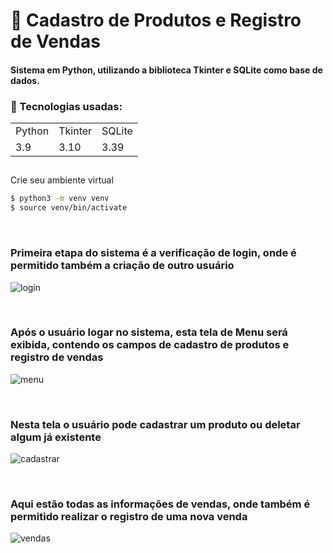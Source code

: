 # 📂 Cadastro de Produtos e Registro de Vendas

#### Sistema em Python, utilizando a biblioteca Tkinter e SQLite como base de dados.


### 📑 Tecnologias usadas:
<table>
  <tr>
    <td>Python</td>
    <td>Tkinter</td>
    <td>SQLite</td>
  </tr>
  <tr>
    <td>3.9</td>
    <td>3.10</td>
    <td>3.39</td>
  </tr>
</table>


##

Crie seu ambiente virtual
```bash
$ python3 -m venv venv
$ source venv/bin/activate
```
<br>

### Primeira etapa do sistema é a verificação de login, onde é permitido também a criação de outro usuário
![login](https://user-images.githubusercontent.com/107647916/181843554-3194b324-c50b-496b-b7f0-73289e757f07.png)

<br>

### Após o usuário logar no sistema, esta tela de Menu será exibida, contendo os campos de cadastro de produtos e registro de vendas
![menu](https://user-images.githubusercontent.com/107647916/181843744-3bbf9942-3a88-47d8-9227-f6205269eaea.png)

<br>

### Nesta tela o usuário pode cadastrar um produto ou deletar algum já existente
![cadastrar](https://user-images.githubusercontent.com/107647916/181844065-2507a62e-d82b-47ff-b8eb-e70555f21311.png)

<br>

### Aqui estão todas as informações de vendas, onde também é permitido realizar o registro de uma nova venda
![vendas](https://user-images.githubusercontent.com/107647916/181844573-bcf49861-3ceb-4045-86f5-b55b451e55de.png)

##
